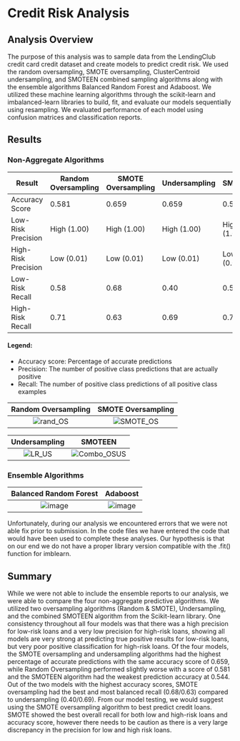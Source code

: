 # Credit Risk Analysis

## Analysis Overview

The purpose of this analysis was to sample data from the LendingClub credit card credit dataset and create models to predict credit risk. We used the random oversampling, SMOTE oversampling, ClusterCentroid undersampling, and SMOTEEN combined sampling algorithms along with the ensemble algorithms Balanced Random Forest and Adaboost. We utilized these machine learning algorithms through the scikit-learn and imbalanced-learn libraries to build, fit, and evaluate our models sequentially using resampling. We evaluated performance of each model using confusion matrices and classification reports. 

## Results

### Non-Aggregate Algorithms

| Result          | Random Oversampling | SMOTE Oversampling  | Undersampling | SMOTEEN |
| --------------- | ------------------- | ------------------- | ------------- | ------------- |
| Accuracy Score  | 0.581               | 0.659               | 0.659         | 0.544 |
| Low-Risk Precision  | High (1.00)     | High (1.00)         | High (1.00)   | High (1.00) |
| High-Risk Precision  | Low (0.01)     | Low (0.01)          | Low (0.01)    | Low (0.01) |
| Low-Risk Recall  | 0.58               | 0.68                | 0.40          | 0.57 | 
| High-Risk Recall  | 0.71              | 0.63                | 0.69          | 0.72 | 

#### Legend:

* Accuracy score: Percentage of accurate predictions
* Precision: The number of positive class predictions that are actually positive
* Recall: The number of positive class predictions of all positive class examples

Random Oversampling                                |   SMOTE Oversampling
:-------------------------------------------------:|:-----------------------------:
![rand_OS](https://user-images.githubusercontent.com/108199140/198361205-76f4419f-2f9e-43dc-af4a-01155825991c.PNG) | ![SMOTE_OS](https://user-images.githubusercontent.com/108199140/198366717-753207cf-1938-4743-a224-333ec1a4dfda.PNG) 

Undersampling                                      |   SMOTEEN
:-------------------------------------------------:|:-----------------------------:
![LR_US](https://user-images.githubusercontent.com/108199140/198366857-da6be1ab-2ebe-4559-a6f8-5a5ba6544756.PNG) | ![Combo_OSUS](https://user-images.githubusercontent.com/108199140/198366884-f35993da-d5fd-4ff2-b9c6-70df978386b0.PNG)

### Ensemble Algorithms

Balanced Random Forest                             |   Adaboost
:-------------------------------------------------:|:-----------------------------:
![image](https://user-images.githubusercontent.com/108199140/198453402-9a8d0906-bdd1-41bb-bb36-514ad6862657.png) | ![image](https://user-images.githubusercontent.com/108199140/198453503-1e69a804-193e-431c-9220-65ca533c09a7.png)

Unfortunately, during our analysis we encountered errors that we were not able fix prior to submission. In the code files we have entered the code that would have been used to complete these analyses. Our hypothesis is that on our end we do not have a proper library version compatible with the .fit() function for imblearn. 

## Summary

While we were not able to include the ensemble reports to our analysis, we were able to compare the four non-aggregate predictive algorithms. We utilized two oversampling algorithms (Random & SMOTE), Undersampling, and the combined SMOTEEN algorithm from the Scikit-learn library. One consistency throughout all four models was that there was a high precision for low-risk loans and a very low precision for high-risk loans, showing all models are very strong at predicting true positive results for low-risk loans, but very poor positive classification for high-risk loans. Of the four models, the SMOTE oversampling and undersampling algorithms had the highest percentage of accurate predictions with the same accuracy  score of 0.659, while Random Oversampling performed slightly worse with a score of 0.581 and the SMOTEEN algorithm had the weakest prediction accuracy at 0.544. Out of the two models with the highest accuracy scores, SMOTE oversampling had the best and most balanced recall (0.68/0.63) compared to undersampling (0.40/0.69). From our model testing, we would suggest using the SMOTE oversampling algorithm to best predict credit loans. SMOTE showed the best overall recall for both low and high-risk loans and accuracy score, however there needs to be caution as there is a very large discrepancy in the precision for low and high risk loans. 









